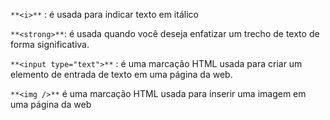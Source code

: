 
`**<i>**` : é usada para indicar texto em itálico

`**<strong>**`: é usada quando você deseja enfatizar um trecho de texto de forma significativa.

`**<input type="text">**` : é uma marcação HTML usada para criar um elemento de entrada de texto em uma página da web.

`**<img />**` é uma marcação HTML usada para inserir uma imagem em uma página da web